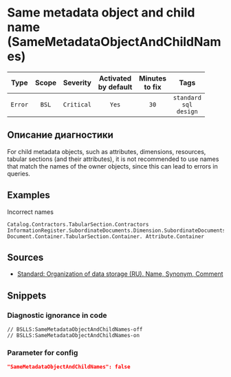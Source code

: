 # Same metadata object and child name (SameMetadataObjectAndChildNames)

|   Type    |    Scope    |  Severity   |    Activated<br>by default    |    Minutes<br>to fix    |                    Tags                     |
|:--------:|:-----------------------------:|:-----------:|:------------------------------:|:-----------------------------------:|:-------------------------------------------:|
| `Error` |             `BSL`             | `Critical` |              `Yes`              |                `30`                 |       `standard`<br>`sql`<br>`design`       |

<!-- Блоки выше заполняются автоматически, не трогать -->
## Описание диагностики
<!-- Описание диагностики заполняется вручную. Необходимо понятным языком описать смысл и схему работу -->

For child metadata objects, such as attributes, dimensions, resources, tabular sections (and their attributes), it is not recommended to use names that match the names of the owner objects, since this can lead to errors in queries.

## Examples
<!-- В данном разделе приводятся примеры, на которые диагностика срабатывает, а также можно привести пример, как можно исправить ситуацию -->

Incorrect names

```
Catalog.Contractors.TabularSection.Contractors
InformationRegister.SubordinateDocuments.Dimension.SubordinateDocuments
Document.Container.TabularSection.Container. Attribute.Container
```

## Sources
<!-- Необходимо указывать ссылки на все источники, из которых почерпнута информация для создания диагностики -->
<!-- Примеры источников

* Источник: [Стандарт: Тексты модулей](https://its.1c.ru/db/v8std#content:456:hdoc)
* Полезная информация: [Отказ от использования модальных окон](https://its.1c.ru/db/metod8dev#content:5272:hdoc)
* Источник: [Cognitive complexity, ver. 1.4](https://www.sonarsource.com/docs/CognitiveComplexity.pdf) -->

* [Standard: Organization of data storage (RU). Name, Synonym, Comment](https://its.1c.ru/db/v8std#content:474:hdoc:2.4)

## Snippets

<!-- Блоки ниже заполняются автоматически, не трогать -->
### Diagnostic ignorance in code

```bsl
// BSLLS:SameMetadataObjectAndChildNames-off
// BSLLS:SameMetadataObjectAndChildNames-on
```

### Parameter for config

```json
"SameMetadataObjectAndChildNames": false
```
